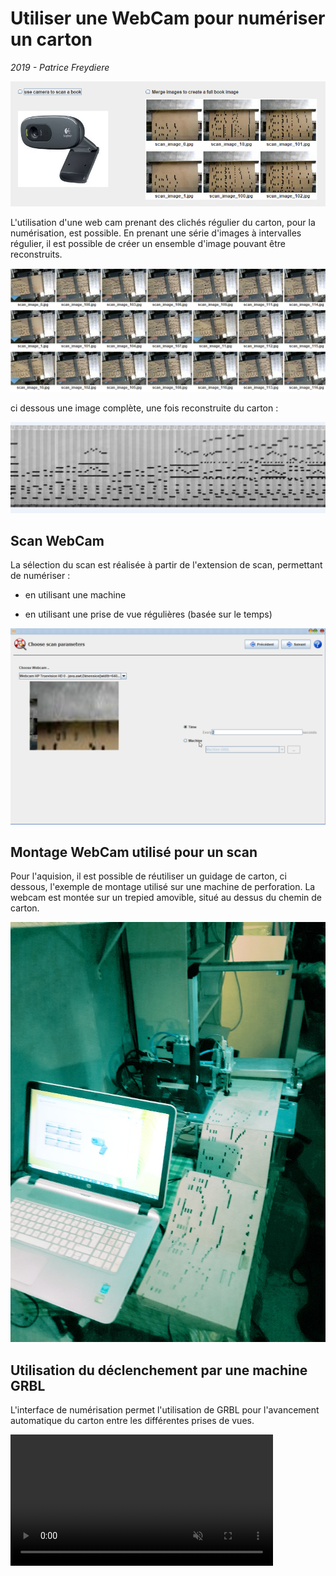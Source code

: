 # Utiliser une WebCam pour numériser un carton

*2019 - Patrice Freydiere*

![](s1.png)



L'utilisation d'une web cam prenant des clichés régulier du carton, pour la numérisation,  est possible. En prenant une série d'images à intervalles régulier, il est possible de créer un ensemble d'image pouvant être reconstruits. 

![](imageview.png)

ci dessous une image complète, une fois reconstruite du carton :

![](full_sample.png)



## Scan WebCam



La sélection du scan est réalisée à partir de l'extension de scan, permettant de numériser :

- en utilisant une machine 

- en utilisant une prise de vue régulières (basée sur le temps)


![](scan_04.png)

## Montage WebCam utilisé pour un scan

Pour l'aquision, il est possible de réutiliser un guidage de carton, ci dessous, l'exemple de montage utilisé sur une machine de perforation. La webcam est montée sur un trepied amovible, situé au dessus du chemin de carton.

![](montage.jpg)



## Utilisation du déclenchement par une machine GRBL

L'interface de numérisation permet l'utilisation de GRBL pour l'avancement automatique du carton entre les différentes prises de vues.


<video width="420" controls="true" muted="true">
   <source src="scan/pilotage_machine.mp4" type="video/mp4">
</video>





